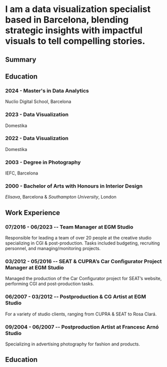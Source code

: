 # I am a data visualization specialist based in Barcelona, blending strategic insights with impactful visuals to tell compelling stories.
## Summary

## Education

### 2024 - Master's in Data Analytics  
Nuclio Digital School, Barcelona

### 2023 - Data Visualization
Domestika

### 2022 - Data Visualization
Domestika

### 2003 - Degree in Photography 
IEFC, Barcelona

### 2000 - Bachelor of Arts with Honours in Interior Design
*Elisava*, Barcelona & *Southampton University*, London 

## Work Experience

### 07/2016 - 06/2023 -- Team Manager at EGM Studio
Responsible for leading a team of over 20 people at the creative studio specializing in CGI & post-production. 
Tasks included budgeting, recruiting personnel, and managing/monitoring projects.

### 03/2012 - 05/2016 -- SEAT & CUPRA’s Car Configurator Project Manager at EGM Studio
Managed the production of the Car Configurator project for SEAT’s website, performing CGI and post-production tasks.

### 06/2007 - 03/2012 -- Postproduction & CG Artist at EGM Studio
For a variety of studio clients, ranging from CUPRA & SEAT to Rosa Clará.

### 09/2004 - 06/2007 -- Postproduction Artist at Francesc Arnó Studio
Specializing in advertising photography for fashion and products.

## Education
